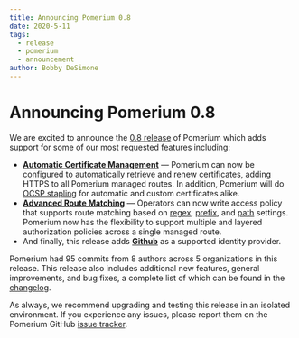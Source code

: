 ```yaml
---
title: Announcing Pomerium 0.8
date: 2020-5-11
tags:
  - release
  - pomerium
  - announcement
author: Bobby DeSimone
---
```


# Announcing Pomerium 0.8

We are excited to announce the [0.8 release] of Pomerium which adds support for some of our most requested features including:

- [**Automatic Certificate Management**] — Pomerium can now be configured to automatically retrieve and renew certificates, adding HTTPS to all Pomerium managed routes. In addition, Pomerium will do [OCSP stapling](https://en.wikipedia.org/wiki/OCSP_stapling) for automatic and custom certificates alike.
- [**Advanced Route Matching**] — Operators can now write access policy that supports route matching based on [regex], [prefix], and [path] settings. Pomerium now has the flexibility to support multiple and layered authorization policies across a single managed route.
- And finally, this release adds [**Github**](https://github.com/) as a supported identity provider.

Pomerium had 95 commits from 8 authors across 5 organizations in this release. This release also includes additional new features, general improvements, and bug fixes, a complete list of which can be found in the [changelog].

As always, we recommend upgrading and testing this release in an isolated environment. If you experience any issues, please report them on the Pomerium GitHub [issue tracker].

<SimpleNewsletter/>

[**advanced route matching**]: ../configuration/readme.md#policy
[**automatic certificate management**]: ../docs/reference/certificates.md#per-route-automatic-certificates
[0.8 release]: https://github.com/pomerium/pomerium/releases/tag/v8.0.0
[changelog]: ../docs/CHANGELOG.md
[**github**]: ../docs/identity-providers/github.md
[issue tracker]: https://github.com/pomerium/pomerium/issues
[let's encrypt]: https://letsencrypt.org/
[path]: ../configuration/readme.md#path
[prefix]: ../configuration/readme.md#prefix
[regex]: ../configuration/readme.md#regex
